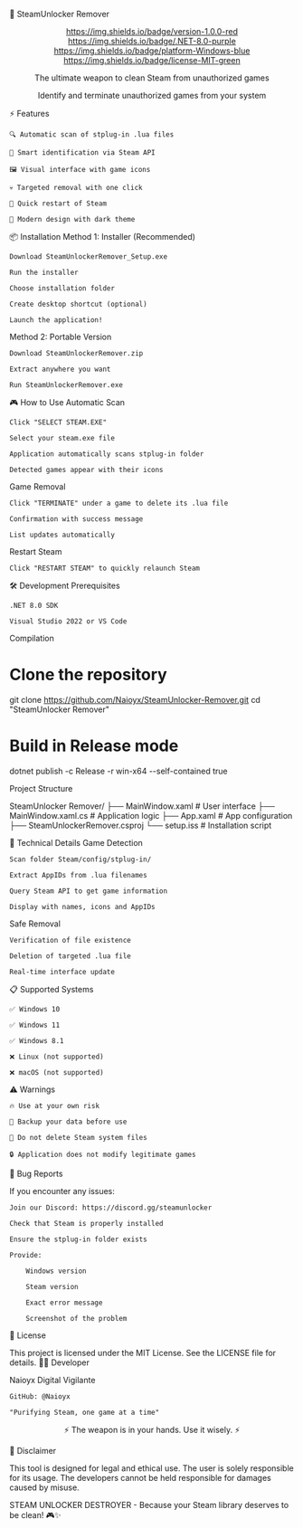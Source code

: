 🚀 SteamUnlocker Remover
<div align="center">

https://img.shields.io/badge/version-1.0.0-red
https://img.shields.io/badge/.NET-8.0-purple
https://img.shields.io/badge/platform-Windows-blue
https://img.shields.io/badge/license-MIT-green

The ultimate weapon to clean Steam from unauthorized games

Identify and terminate unauthorized games from your system
</div>
⚡ Features

    🔍 Automatic scan of stplug-in .lua files

    🎯 Smart identification via Steam API

    🖼️ Visual interface with game icons

    💀 Targeted removal with one click

    🔄 Quick restart of Steam

    🎨 Modern design with dark theme

📦 Installation
Method 1: Installer (Recommended)

    Download SteamUnlockerRemover_Setup.exe

    Run the installer

    Choose installation folder

    Create desktop shortcut (optional)

    Launch the application!

Method 2: Portable Version

    Download SteamUnlockerRemover.zip

    Extract anywhere you want

    Run SteamUnlockerRemover.exe

🎮 How to Use
Automatic Scan

    Click "SELECT STEAM.EXE"

    Select your steam.exe file

    Application automatically scans stplug-in folder

    Detected games appear with their icons

Game Removal

    Click "TERMINATE" under a game to delete its .lua file

    Confirmation with success message

    List updates automatically

Restart Steam

    Click "RESTART STEAM" to quickly relaunch Steam

🛠️ Development
Prerequisites

    .NET 8.0 SDK

    Visual Studio 2022 or VS Code

Compilation

# Clone the repository
git clone https://github.com/Naioyx/SteamUnlocker-Remover.git
cd "SteamUnlocker Remover"

# Build in Release mode
dotnet publish -c Release -r win-x64 --self-contained true

Project Structure

SteamUnlocker Remover/
├── MainWindow.xaml          # User interface
├── MainWindow.xaml.cs       # Application logic
├── App.xaml                 # App configuration
├── SteamUnlockerRemover.csproj
└── setup.iss               # Installation script

🎯 Technical Details
Game Detection

    Scan folder Steam/config/stplug-in/

    Extract AppIDs from .lua filenames

    Query Steam API to get game information

    Display with names, icons and AppIDs

Safe Removal

    Verification of file existence

    Deletion of targeted .lua file

    Real-time interface update

📋 Supported Systems

    ✅ Windows 10

    ✅ Windows 11

    ✅ Windows 8.1

    ❌ Linux (not supported)

    ❌ macOS (not supported)

⚠️ Warnings

    🔥 Use at your own risk

    💾 Backup your data before use

    🚫 Do not delete Steam system files

    🔒 Application does not modify legitimate games

🐛 Bug Reports

If you encounter any issues:

    Join our Discord: https://discord.gg/steamunlocker

    Check that Steam is properly installed

    Ensure the stplug-in folder exists

    Provide:

        Windows version

        Steam version

        Exact error message

        Screenshot of the problem

📄 License

This project is licensed under the MIT License. See the LICENSE file for details.
👨‍💻 Developer

Naioyx
Digital Vigilante

    GitHub: @Naioyx

    "Purifying Steam, one game at a time"

<div align="center">

⚡ The weapon is in your hands. Use it wisely. ⚡
</div>
🚨 Disclaimer

This tool is designed for legal and ethical use. The user is solely responsible for its usage. The developers cannot be held responsible for damages caused by misuse.

STEAM UNLOCKER DESTROYER - Because your Steam library deserves to be clean! 🎮✨
